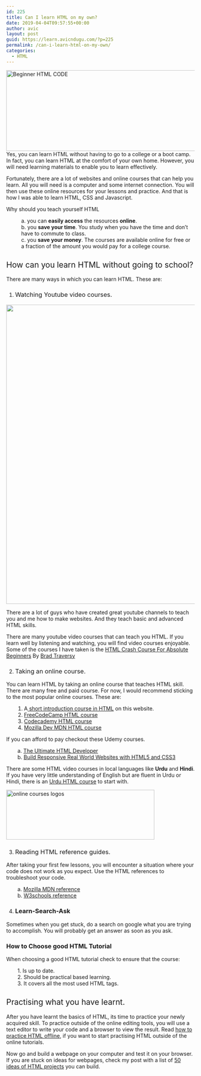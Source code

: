 ```yaml
---
id: 225
title: Can I learn HTML on my own?
date: 2019-04-04T09:57:55+00:00
author: avic
layout: post
guid: https://learn.avicndugu.com/?p=225
permalink: /can-i-learn-html-on-my-own/
categories:
  - HTML
---
```

<span style="font-weight: 400;"><img class="aligncenter wp-image-258 size-full" src="https://learn.avicndugu.com/wp-content/uploads/2019/04/html-code.png" alt="Beginner HTML CODE" width="512" height="216" srcset="https://learn.avicndugu.com/wp-content/uploads/2019/04/html-code.png 512w, https://learn.avicndugu.com/wp-content/uploads/2019/04/html-code-300x127.png 300w" sizes="(max-width: 512px) 100vw, 512px" />Yes, you can learn HTML without having to go to a college or a boot camp. In fact, you can learn HTML at the comfort of your own home. However, you will need learning materials to enable you to learn effectively.</span>

<!--more-->

<span style="font-weight: 400;">Fortunately, there are a lot of websites and online courses that can help you learn. All you will need is a computer and some internet connection. </span>You will then use these online resources for your lessons and practice. And <span style="font-weight: 400;">that is how I was able to learn HTML, CSS and Javascript.</span>

Why should you teach yourself HTML

<p style="padding-left: 40px;">
  a. you can <strong>easily access</strong> the resources <strong>online</strong>.<br /> b. you <strong>save your time</strong>. You study when you have the time and don&#8217;t have to commute to class.<br /> c. you <strong>save your money</strong>. The courses are available online for free or a fraction of the amount you would pay for a college course.
</p>

## <span style="font-weight: 400;">How can you learn HTML without going to school?</span>

<span style="font-weight: 400;">There are many ways in which you can learn HTML. These are:</span>

  1. ###  <span style="font-weight: 400;">Watching Youtube video courses.</span>

<img class="aligncenter size-full wp-image-260" src="https://learn.avicndugu.com/wp-content/uploads/2019/04/youtube-html-courses.jpg" alt="" width="1280" height="800" srcset="https://learn.avicndugu.com/wp-content/uploads/2019/04/youtube-html-courses.jpg 1280w, https://learn.avicndugu.com/wp-content/uploads/2019/04/youtube-html-courses-300x188.jpg 300w, https://learn.avicndugu.com/wp-content/uploads/2019/04/youtube-html-courses-768x480.jpg 768w, https://learn.avicndugu.com/wp-content/uploads/2019/04/youtube-html-courses-1024x640.jpg 1024w" sizes="(max-width: 1280px) 100vw, 1280px" /> 

<span style="font-weight: 400;">There are a lot of guys who have created great youtube channels to teach you and me how to make websites. And they teach basic and advanced HTML skills.</span>

There are many youtube video courses that can teach you HTML. If you learn well by listening and watching, you will find video courses enjoyable. Some of the courses I have taken is the <span style="font-weight: 400;"><a href="https://youtu.be/UB1O30fR-EE">HTML Crash Course For Absolute Beginners</a> By <a href="https://www.udemy.com/modern-html-css-from-the-beginning/#instructor-1">Brad Traversy</a></span>



<ol start="2">
  <li>
    <h3>
      <span style="font-weight: 400;"> Taking an online course.</span>
    </h3>
  </li>
</ol>

<span style="font-weight: 400;">You can learn HTML by taking an online course that teaches HTML skill. There are many free and paid course. For now, I would recommend sticking to the most popular online courses. </span><span style="font-weight: 400;">These are: </span>

<li style="list-style-type: none;">
  <ol>
    <li style="list-style-type: none;">
      <ol>
        <li style="font-weight: 400;">
          <span style="font-weight: 400;">A</span><a href="https://learn.avicndugu.com/practice-html/"> <span style="font-weight: 400;">short introduction course in HTML</span></a><span style="font-weight: 400;"> on this website.</span>
        </li>
        <li style="font-weight: 400;">
          <a href="https://learn.freecodecamp.org/responsive-web-design/basic-html-and-html5"><span style="font-weight: 400;">FreeCodeCamp HTML course</span></a>
        </li>
        <li style="font-weight: 400;">
          <a href="https://www.codecademy.com/learn/learn-html"><span style="font-weight: 400;">Codecademy HTML course</span></a>
        </li>
        <li style="font-weight: 400;">
          <span style="font-weight: 400;"><a href="https://developer.mozilla.org/en-US/docs/Learn/Getting_started_with_the_web/HTML_basics">Mozilla Dev MDN HTML course</a></span>
        </li>
      </ol>
    </li>
  </ol>
</li>

If you can afford to pay checkout these Udemy courses.

<p style="padding-left: 30px;">
  a. <a href="https://www.udemy.com/the-ultimate-html-developer/">The Ultimate HTML Developer</a><br /> b. <a href="https://www.udemy.com/design-and-develop-a-killer-website-with-html5-and-css3/">Build Responsive Real World Websites with HTML5 and CSS3</a>
</p>

<span style="font-weight: 400;">There are some HTML video courses in local languages like <strong>Urdu</strong> and <strong>Hindi</strong>. If you have very little understanding of English but are fluent in Urdu or Hindi, there is an <a href="https://www.udemy.com/html-in-urdu-hindi-a-complete-course-with-projects/" target="_blank" rel="noopener noreferrer">Urdu HTML course</a> to start with.</span>

<img class="aligncenter wp-image-262 size-full" src="https://learn.avicndugu.com/wp-content/uploads/2019/04/online-courses-logos.png" alt="online courses logos" width="396" height="133" srcset="https://learn.avicndugu.com/wp-content/uploads/2019/04/online-courses-logos.png 396w, https://learn.avicndugu.com/wp-content/uploads/2019/04/online-courses-logos-300x101.png 300w" sizes="(max-width: 396px) 100vw, 396px" /> 

<ol start="3">
  <li>
    <h3>
      <span style="font-weight: 400;"> Reading HTML reference guides.</span>
    </h3>
  </li>
</ol>

After taking your first few lessons, you will encounter a situation where your code does not work as you expect. Use the HTML references to troubleshoot your code.

<p style="padding-left: 30px;">
  <span style="font-weight: 400;">a. <a href="https://developer.mozilla.org/en-US/docs/Web/HTML/Element">Mozilla MDN reference</a></span><br /> b. <a href="https://www.w3schools.com/tags/">W3schools reference</a>
</p>

<ol start="4">
  <li>
    <h3>
      Learn-Search-Ask
    </h3>
  </li>
</ol>

Sometimes when you get stuck, do a search on google what you are trying to accomplish. You will probably get an answer as soon as you ask.

### How to Choose good HTML Tutorial

When choosing a good HTML tutorial check to ensure that the course:

<p style="padding-left: 30px;">
  1. Is up to date.<br /> 2. Should be practical based learning.<br /> 3. It covers all the most used HTML tags.
</p>

## <span style="font-weight: 400;">Practising what you have learnt.</span>

<span style="font-weight: 400;">After you have learnt the basics of HTML, its time to practice your newly acquired skill. To practice outside of the online editing tools, you will u</span><span style="font-weight: 400;">se a text editor to write your code and a browser to view the result. Read <a href="https://learn.avicndugu.com/how-to-practice-html-offline/">how to practice HTML offline</a>, if you want to start practising HTML outside of the online tutorials.</span>

<span style="font-weight: 400;">Now go and build a webpage on your computer and test it on your browser. If you are stuck on ideas for webpages, c</span><span style="font-weight: 400;">heck my post with a list of <a href="https://learn.avicndugu.com/100-html-practice-projects-ideas-for-beginners/">50 ideas of HTML projects</a> you can build.</span>